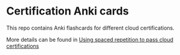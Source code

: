 # Certification Anki cards

This repo contains Anki flashcards for different cloud certifications.

More details can be found in [Using spaced repetition to pass cloud certifications](https://www.ninkovic.dev/blog/2023/using-spaced-repetition-to-pass-cloud-certifications)
